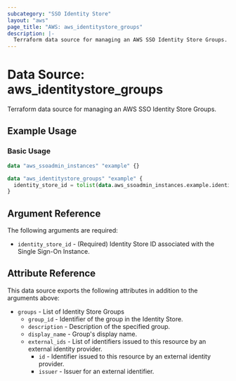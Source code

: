 ```yaml
---
subcategory: "SSO Identity Store"
layout: "aws"
page_title: "AWS: aws_identitystore_groups"
description: |-
  Terraform data source for managing an AWS SSO Identity Store Groups.
---
```


# Data Source: aws_identitystore_groups

Terraform data source for managing an AWS SSO Identity Store Groups.

## Example Usage

### Basic Usage

```terraform
data "aws_ssoadmin_instances" "example" {}

data "aws_identitystore_groups" "example" {
  identity_store_id = tolist(data.aws_ssoadmin_instances.example.identity_store_ids)[0]
}
```

## Argument Reference

The following arguments are required:

* `identity_store_id` - (Required) Identity Store ID associated with the Single Sign-On Instance.

## Attribute Reference

This data source exports the following attributes in addition to the arguments above:

* `groups` - List of Identity Store Groups
    * `group_id` - Identifier of the group in the Identity Store.
    * `description` - Description of the specified group.
    * `display_name` - Group's display name.
    * `external_ids` - List of identifiers issued to this resource by an external identity provider.
        * `id` - Identifier issued to this resource by an external identity provider.
        * `issuer` - Issuer for an external identifier.
